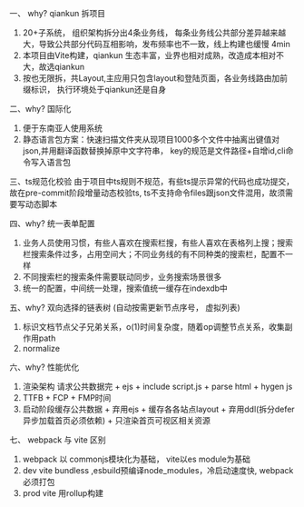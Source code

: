 一、 why? qiankun 拆项目
1. 20+子系统， 组织架构拆分出4条业务线， 每条业务线公共部分差异越来越大，导致公共部分代码互相影响，发布频率也不一致，线上构建也缓慢 4min
2. 本项目由Vite构建，qiankun 生态丰富，业界也相对成熟，改造成本相对不大，故选qiankun
3. 按也无限拆，共Layout,主应用只包含layout和登陆页面，各业务线路由加前缀标识， 执行环境处于qiankun还是自身

二、why? 国际化
1. 便于东南亚人使用系统
2. 静态语言包方案：快速扫描文件夹从现项目1000多个文件中抽离出键值对json,并用翻译函数替换掉原中文字符串， key的规范是文件路径+自增id,cli命令写入语言包

三、ts规范化校验
由于项目中ts规则不规范，有些ts提示异常的代码也成功提交，故在pre-commit阶段增量动态校验ts, ts不支持命令files跟json文件混用，故须需要写动态脚本

四、why? 统一表单配置
1. 业务人员使用习惯，有些人喜欢在搜索栏搜，有些人喜欢在表格列上搜；搜索栏搜索条件过多，占用空间大；不同业务线的有不同种类的搜索栏，配置不一样
2. 不同搜索栏的搜索条件需要联动同步，业务搜索场景很多
3. 统一的配置，中间统一处理，搜索值统一缓存在indexdb中

五、why? 双向选择的链表树 (自动按需更新节点序号， 虚拟列表)
1. 标识文档节点父子兄弟关系，o(1)时间复杂度，随着op调整节点关系，收集副作用path
2. normalize

六、why? 性能优化
1. 渲染架构  请求公共数据完 + ejs + include script.js + parse html + hygen js
2. TTFB + FCP + FMP时间
3. 启动阶段缓存公共数据 + 弃用ejs + 缓存各各站点layout + 弃用ddl(拆分defer异步加载首页必须依赖) + 只渲染首页可视区相关资源

七、 webpack 与 vite 区别
1. webpack 以 commonjs模块化为基础， vite以es module为基础
2. dev  vite bundless ,esbuild预编译node_modules，冷启动速度快,  webpack必须打包
3. prod vite 用rollup构建

